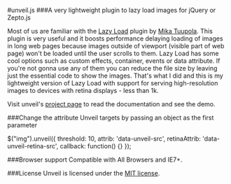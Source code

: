 #unveil.js
###A very lightweight plugin to lazy load images for jQuery or Zepto.js



Most of us are familiar with the [Lazy Load](http://www.appelsiini.net/projects/lazyload) plugin by [Mika Tuupola](http://www.appelsiini.net/).
This plugin is very useful and it boosts performance delaying loading of images in long web pages because images outside of viewport (visible part of web page) won't be loaded until the user scrolls to them.
Lazy Load has some cool options such as custom effects, container, events or data attribute. If you're not gonna use any of them you can reduce the file size by leaving just the essential code to show the images.
That's what I did and this is my lightweight version of Lazy Load with support for serving high-resolution images to devices with retina displays - less than 1k.

Visit unveil's [project page](http://luis-almeida.github.com/unveil/) to read the documentation and see the demo.


###Change the attribute Unveil targets by passing an object as the first parameter



$("img").unveil({
  threshold: 10,
  attrib: 'data-unveil-src',
  retinaAttrib: 'data-unveil-retina-src',
  callback: function() {}
});


###Browser support
Compatible with All Browsers and IE7+.


###License
Unveil is licensed under the [MIT license](http://opensource.org/licenses/MIT).
